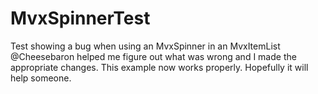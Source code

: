 # MvxSpinnerTest
Test showing a bug when using an MvxSpinner in an MvxItemList
@Cheesebaron helped me figure out what was wrong and I made the
appropriate changes.  This example now works properly.  Hopefully 
it will help someone.
